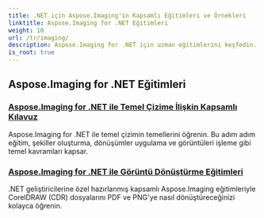 ```yaml
---
title: .NET için Aspose.Imaging'in Kapsamlı Eğitimleri ve Örnekleri
linktitle: Aspose.Imaging for .NET Eğitimleri
weight: 10
url: /tr/imaging/
description: Aspose.Imaging for .NET için uzman eğitimlerini keşfedin. Ayrıntılı kılavuzlar, kod örnekleri ve pratik içgörülerle görüntüleri nasıl düzenleyeceğinizi, dönüştüreceğinizi ve işleyeceğinizi öğrenin. .NET uygulamalarında görüntü işleme görevlerini kolaylaştırmayı amaçlayan geliştiriciler için mükemmeldir.
is_root: true
---
```

## Aspose.Imaging for .NET Eğitimleri
### [Aspose.Imaging for .NET ile Temel Çizime İlişkin Kapsamlı Kılavuz](./guide-to-basic-drawing/)
Aspose.Imaging for .NET ile temel çizimin temellerini öğrenin. Bu adım adım eğitim, şekiller oluşturma, dönüşümler uygulama ve görüntüleri işleme gibi temel kavramları kapsar.
### [Aspose.Imaging for .NET ile Görüntü Dönüştürme Eğitimleri](./image-conversion/)
.NET geliştiricilerine özel hazırlanmış kapsamlı Aspose.Imaging eğitimleriyle CorelDRAW (CDR) dosyalarını PDF ve PNG'ye nasıl dönüştüreceğinizi kolayca öğrenin.